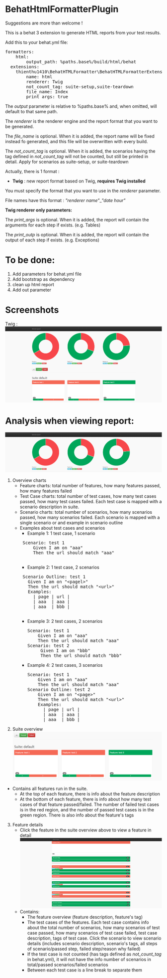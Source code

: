 BehatHtmlFormatterPlugin
========================

Suggestions are more than welcome !

This is a behat 3 extension to generate HTML reports from your test results.

Add this to your behat.yml file:

<pre>
formatters:
    html:
        output_path: %paths.base%/build/html/behat
  extensions:
    thienthu1410\BehatHTMLFormatter\BehatHTMLFormatterExtension:
        name: html
        renderer: Twig
        not_count_tag: suite-setup,suite-teardown
        file_name: Index
        print_args: true        
</pre>

The *output* parameter is relative to %paths.base% and, when omitted, will default to that same path.

The *renderer* is the renderer engine and the report format that you want to be generated.

The *file_name* is optional. When it is added, the report name will be fixed instead fo generated, and this file will be overwritten with every build.

The *not_count_tag* is optional. When it is added, the scenarios having the tag defined in *not_count_tag* will not be counted, but still be printed in detail. Apply for scenarios as suite-setup, or suite-teardown

Actually, there is 1 format :

- **Twig** : new report format based on Twig, **requires Twig installed**

You must specify the format that you want to use in the *renderer* parameter.

File names have this format : *"renderer name"*_*"date hour"*

**Twig renderer only parameters:**

The *print_args* is optional. When it is added, the report will contain the arguments for each step if exists. (e.g. Tables)

The *print_outp* is optional. When it is added, the report will contain the output of each step if exists. (e.g. Exceptions)

To be done:
========================

1. Add parameters for behat.yml file
2. Add bootstrap as dependency
3. clean up html report
4. Add out parameter

Screenshots
=========================

Twig :
<img src="/images/reports_twig.PNG"></img>

Analysis when viewing report:
========================

<img src="/images/overview_charts.PNG"></img>
1. Overview charts
   - Feature charts: total number of features, how many features passed, how many features failed
   - Test Case charts: total number of test cases, how many test cases passed, how many test cases failed. Each test case is mapped with a scenario description in suite.
   - Scenario charts: total number of scenarios, how many scenarios passed, how many scenarios failed. Each scenario is mapped with a single scenario or and example in scenario outline
   - Examples about test cases and scenarios
     - Example 1: 1 test case, 1 scenario
      <pre>
      Scenario: test 1
          Given I am on "aaa"
          Then the url should match "aaa"         
      </pre>
     - Example 2: 1 test case, 2 scenarios
      <pre>
      Scenario Outline: test 1
        Given I am on "&lt;pagel&gt;"
        Then the url should match "&lt;url&gt;"
        Examples:
          | page | url |
          | aaa  | aaa |        
          | aaa  | bbb |
      </pre>    
     - Example 3: 2 test cases, 2 scenarios
       <pre>
       Scenario: test 1
           Given I am on "aaa"
           Then the url should match "aaa"
       Scenario: test 2
            Given I am on "bbb"
            Then the url should match "bbb"                
       </pre>    
     - Example 4: 2 test cases, 3 scenarios
       <pre>
       Scenario: test 1
           Given I am on "aaa"
           Then the url should match "aaa"
       Scenario Outline: test 2
           Given I am on "&lt;page&gt;"
           Then the url should match "&lt;url&gt;"
           Examples:
             | page | url |
             | aaa  | aaa |        
             | aaa  | bbb |               
       </pre>    
2. Suite overview
<img src="/images/overview_suite.PNG"></img>
 - Contains all features run in the suite.
    - At the top of each feature, there is info about the feature description
    - At the bottom of each feature, there is info about how many test  cases of that feature passed/failed. The number of failed test cases is in the red region, and the number of passed test cases is in the green region. There is also info about the feature's tags

3. Feature details    
   - Click the feature in the suite overview above to view a feature in detail
<img src="/images/feature_details.PNG"></img>    
   - Contains:
      - The feature overview (feature description, feature's tag)
      - The test cases of the features. Each test case contains info about the total number of scenarios, how many scenarios of test case passed, how many scenarios of test case failed, test case description, tags of test case. Click the scenario to view scenario details (includes scenario description, scenario's tags, all steps of scenario/passed step, failed step/reason why failed)
      - If the test case is not counted (has tags defined as *not_count_tag* in behat.yml), it will not have the info number of scenarios in total/passed scenarios/failed scenarios
      - Between each test case is a line break to separate them
